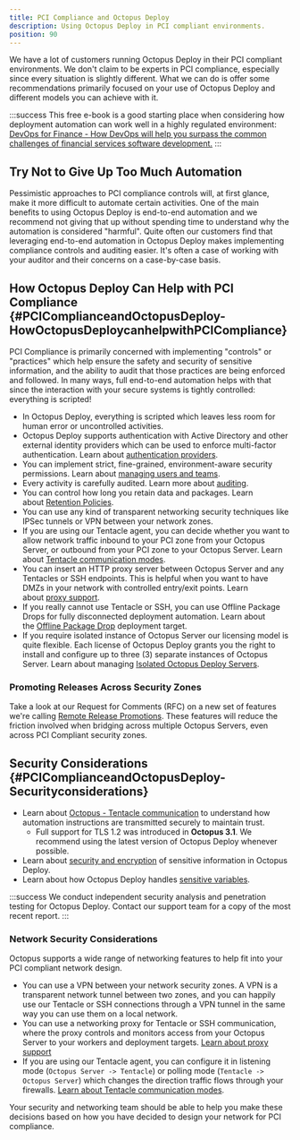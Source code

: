 ```yaml
---
title: PCI Compliance and Octopus Deploy
description: Using Octopus Deploy in PCI compliant environments.
position: 90
---
```


We have a lot of customers running Octopus Deploy in their PCI compliant environments. We don't claim to be experts in PCI compliance, especially since every situation is slightly different. What we can do is offer some recommendations primarily focused on your use of Octopus Deploy and different models you can achieve with it.

:::success
This free e-book is a good starting place when considering how deployment automation can work well in a highly regulated environment: [DevOps for Finance - How DevOps will help you surpass the common challenges of financial services software development.](http://radar.oreilly.com/2015/09/devops-for-finance.html)
:::

## Try Not to Give Up Too Much Automation

Pessimistic approaches to PCI compliance controls will, at first glance, make it more difficult to automate certain activities. One of the main benefits to using Octopus Deploy is end-to-end automation and we recommend not giving that up without spending time to understand why the automation is considered "harmful". Quite often our customers find that leveraging end-to-end automation in Octopus Deploy makes implementing compliance controls and auditing easier. It's often a case of working with your auditor and their concerns on a case-by-case basis.

## How Octopus Deploy Can Help with PCI Compliance {#PCIComplianceandOctopusDeploy-HowOctopusDeploycanhelpwithPCICompliance}

PCI Compliance is primarily concerned with implementing "controls" or "practices" which help ensure the safety and security of sensitive information, and the ability to audit that those practices are being enforced and followed. In many ways, full end-to-end automation helps with that since the interaction with your secure systems is tightly controlled: everything is scripted!

- In Octopus Deploy, everything is scripted which leaves less room for human error or uncontrolled activities.
- Octopus Deploy supports authentication with Active Directory and other external identity providers which can be used to enforce multi-factor authentication. Learn about [authentication providers](/docs/administration/authentication/authentication-providers/index.md).
- You can implement strict, fine-grained, environment-aware security permissions. Learn about [managing users and teams](/docs/administration/managing-users-and-teams/index.md).
- Every activity is carefully audited. Learn more about [auditing](/docs/administration/auditing.md).
- You can control how long you retain data and packages. Learn about [Retention Policies](/docs/administration/retention-policies/index.md).
- You can use any kind of transparent networking security techniques like IPSec tunnels or VPN between your network zones.
- If you are using our Tentacle agent, you can decide whether you want to allow network traffic inbound to your PCI zone from your Octopus Server, or outbound from your PCI zone to your Octopus Server. Learn about [Tentacle communication modes](/docs/infrastructure/deployment-targets/windows-targets/tentacle-communication.md).
- You can insert an HTTP proxy server between Octopus Server and any Tentacles or SSH endpoints. This is helpful when you want to have DMZs in your network with controlled entry/exit points. Learn about [proxy support](/docs/infrastructure/deployment-targets/windows-targets/proxy-support.md).
- If you really cannot use Tentacle or SSH, you can use Offline Package Drops for fully disconnected deployment automation. Learn about the [Offline Package Drop](/docs/infrastructure/deployment-targets/offline-package-drop.md) deployment target.
- If you require isolated instance of Octopus Server our licensing model is quite flexible. Each license of Octopus Deploy grants you the right to install and configure up to three (3) separate instances of Octopus Server. Learn about managing [Isolated Octopus Deploy Servers](/docs/deployment-patterns/isolated-octopus-deploy-servers.md).

### Promoting Releases Across Security Zones

Take a look at our Request for Comments (RFC) on a new set of features we're calling [Remote Release Promotions](https://octopus.com/blog/remote-release-promotions-rfc). These features will reduce the friction involved when bridging across multiple Octopus Servers, even across PCI Compliant security zones.

## Security Considerations {#PCIComplianceandOctopusDeploy-Securityconsiderations}

- Learn about [Octopus - Tentacle communication](/docs/administration/security/octopus-tentacle-communication/index.md) to understand how automation instructions are transmitted securely to maintain trust.
  - Full support for TLS 1.2 was introduced in **Octopus 3.1**. We recommend using the latest version of Octopus Deploy whenever possible.
- Learn about [security and encryption](/docs/administration/security/data-encryption.md) of sensitive information in Octopus Deploy.
- Learn about how Octopus Deploy handles [sensitive variables](/docs/deployment-process/variables/sensitive-variables.md).

:::success
We conduct independent security analysis and penetration testing for Octopus Deploy. Contact our support team for a copy of the most recent report.
:::

### Network Security Considerations

Octopus supports a wide range of networking features to help fit into your PCI compliant network design.

- You can use a VPN between your network security zones. A VPN is a transparent network tunnel between two zones, and you can happily use our Tentacle or SSH connections through a VPN tunnel in the same way you can use them on a local network.
- You can use a networking proxy for Tentacle or SSH communication, where the proxy controls and monitors access from your Octopus Server to your workers and deployment targets. [Learn about proxy support](/docs/infrastructure/deployment-targets/windows-targets/proxy-support.md)
- If you are using our Tentacle agent, you can configure it in listening mode (`Octopus Server -> Tentacle`) or polling mode (`Tentacle -> Octopus Server`) which changes the direction traffic flows through your firewalls. [Learn about Tentacle communication modes](/docs/infrastructure/deployment-targets/windows-targets/tentacle-communication.md).

Your security and networking team should be able to help you make these decisions based on how you have decided to design your network for PCI compliance.